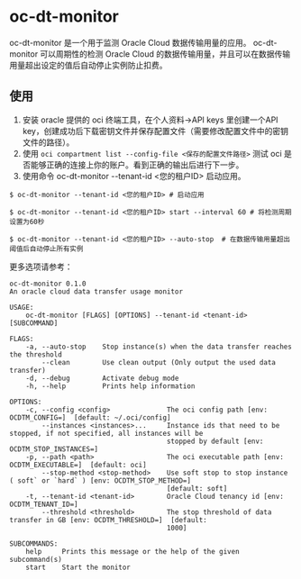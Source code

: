 # oc-dt-monitor

oc-dt-monitor 是一个用于监测 Oracle Cloud 数据传输用量的应用。
oc-dt-monitor 可以周期性的检测 Oracle Cloud 的数据传输用量，并且可以在数据传输用量超出设定的值后自动停止实例防止扣费。

## 使用

1. 安装 oracle 提供的 oci 终端工具，在个人资料->API keys 里创建一个API key，创建成功后下载密钥文件并保存配置文件（需要修改配置文件中的密钥文件的路径）。
2. 使用 `oci compartment list --config-file <保存的配置文件路径>` 测试 oci 是否能够正确的连接上你的账户。看到正确的输出后进行下一步。
3. 使用命令 oc-dt-monitor --tenant-id <您的租户ID> 启动应用。

``` shell
$ oc-dt-monitor --tenant-id <您的租户ID> # 启动应用

$ oc-dt-monitor --tenant-id <您的租户ID> start --interval 60 # 将检测周期设置为60秒

$ oc-dt-monitor --tenant-id <您的租户ID> --auto-stop  # 在数据传输用量超出阈值后自动停止所有实例
```

更多选项请参考：

```
oc-dt-monitor 0.1.0
An oracle cloud data transfer usage monitor

USAGE:
    oc-dt-monitor [FLAGS] [OPTIONS] --tenant-id <tenant-id> [SUBCOMMAND]

FLAGS:
    -a, --auto-stop    Stop instance(s) when the data transfer reaches the threshold
        --clean        Use clean output (Only output the used data transfer)
    -d, --debug        Activate debug mode
    -h, --help         Prints help information

OPTIONS:
    -c, --config <config>              The oci config path [env: OCDTM_CONFIG=]  [default: ~/.oci/config]
        --instances <instances>...     Instance ids that need to be stopped, if not specified, all instances will be
                                       stopped by default [env: OCDTM_STOP_INSTANCES=]
    -p, --path <path>                  The oci executable path [env: OCDTM_EXECUTABLE=]  [default: oci]
        --stop-method <stop-method>    Use soft stop to stop instance ( soft` or `hard` ) [env: OCDTM_STOP_METHOD=]
                                       [default: soft]
    -t, --tenant-id <tenant-id>        Oracle Cloud tenancy id [env: OCDTM_TENANT_ID=]
        --threshold <threshold>        The stop threshold of data transfer in GB [env: OCDTM_THRESHOLD=]  [default:
                                       1000]

SUBCOMMANDS:
    help     Prints this message or the help of the given subcommand(s)
    start    Start the monitor
```